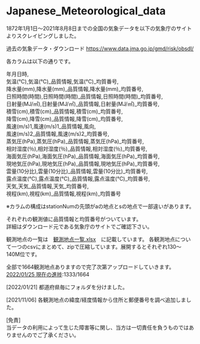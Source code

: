 # Japanese_Meteorological_data



1872年1月1日～2021年8月8日までの全国の気象データを以下の気象庁のサイトよりスクレイピングしました。

過去の気象データ・ダウンロード
https://www.data.jma.go.jp/gmd/risk/obsdl/

各カラムは以下の通りです。

年月日時,  
気温(℃),気温(℃)_品質情報,気温(℃)_均質番号,  
降水量(mm),降水量(mm)_品質情報,降水量(mm)_均質番号,  
日照時間(時間),日照時間(時間)_品質情報,日照時間(時間)_均質番号,  
日射量(MJ/㎡),日射量(MJ/㎡)_品質情報,日射量(MJ/㎡)_均質番号,  
積雪(cm),積雪(cm)_品質情報,積雪(cm)_均質番号,  
降雪(cm),降雪(cm)_品質情報,降雪(cm)_均質番号,  
風速(m/s)1,風速(m/s)1_品質情報,風向,  
風速(m/s)2_品質情報,風速(m/s)2_均質番号,  
蒸気圧(hPa),蒸気圧(hPa)_品質情報,蒸気圧(hPa)_均質番号,  
相対湿度(％),相対湿度(％)_品質情報,相対湿度(％)_均質番号,  
海面気圧(hPa),海面気圧(hPa)_品質情報,海面気圧(hPa)_均質番号,  
現地気圧(hPa),現地気圧(hPa)_品質情報,現地気圧(hPa)_均質番号,  
雲量(10分比),雲量(10分比)_品質情報,雲量(10分比)_均質番号,  
露点温度(℃),露点温度(℃)_品質情報,露点温度(℃)_均質番号,  
天気,天気_品質情報,天気_均質番号,  
視程(km),視程(km)_品質情報,視程(km)_均質番号  

※カラムの構成はstationNumの先頭がaの地点とsの地点で一部違いがあります。

それぞれの観測値に品質情報と均質番号がついています。  
詳細はダウンロード元である気象庁のサイトでご確認下さい。


観測地点の一覧は　[観測地点一覧.xlsx](https://github.com/hazigin/Japanese_Meteorological_data/blob/main/%E8%A6%B3%E6%B8%AC%E5%9C%B0%E7%82%B9%E4%B8%80%E8%A6%A7.xlsx)　に記載しています。
各観測地点について一つのcsvにまとめて、zipで圧縮しています。展開するとそれぞれ130～140M位です。


全部で1664観測地点ありますので完了次第アップロードしていきます。  
[2022/01/25 現在の進捗](https://github.com/hazigin/Japanese_Meteorological_data/blob/main/%E8%A6%B3%E6%B8%AC%E5%9C%B0%E7%82%B9%E4%B8%80%E8%A6%A7(%E9%80%B2%E6%8D%97%E5%85%B1%E6%9C%89%E7%94%A8).xlsx):1333/1664

[2022/01/21]
都道府県毎にフォルダを分けました。

[2021/11/06]
各観測地点の緯度/経度情報から住所と郵便番号を調べ追加しました。

[免責]  
当データの利用によって生じた障害等に関し、当方は一切責任を負うものではありませんのでご了承ください。
